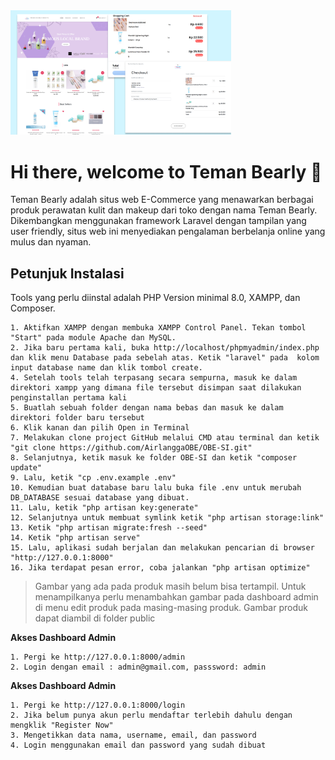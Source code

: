 
<img src="public/img/temanbearly.png" alt="Teman Bearly" width="70%">


# Hi there, welcome to Teman Bearly 👋

Teman Bearly adalah situs web E-Commerce yang menawarkan berbagai produk perawatan kulit dan makeup dari toko dengan nama Teman Bearly. Dikembangkan menggunakan framework Laravel dengan tampilan yang user friendly, situs web ini menyediakan pengalaman berbelanja online yang mulus dan nyaman.

## Petunjuk Instalasi
Tools yang perlu diinstal adalah PHP Version minimal 8.0, XAMPP, dan Composer.

    1. Aktifkan XAMPP dengan membuka XAMPP Control Panel. Tekan tombol "Start" pada module Apache dan MySQL.
    2. Jika baru pertama kali, buka http://localhost/phpmyadmin/index.php dan klik menu Database pada sebelah atas. Ketik "laravel" pada  kolom input database name dan klik tombol create.
    4. Setelah tools telah terpasang secara sempurna, masuk ke dalam direktori xampp yang dimana file tersebut disimpan saat dilakukan penginstallan pertama kali
    5. Buatlah sebuah folder dengan nama bebas dan masuk ke dalam direktori folder baru tersebut
    6. Klik kanan dan pilih Open in Terminal
    7. Melakukan clone project GitHub melalui CMD atau terminal dan ketik "git clone https://github.com/AirlanggaOBE/OBE-SI.git" 
    8. Selanjutnya, ketik masuk ke folder OBE-SI dan ketik "composer update"
    9. Lalu, ketik "cp .env.example .env"
    10. Kemudian buat database baru lalu buka file .env untuk merubah DB_DATABASE sesuai database yang dibuat.
    11. Lalu, ketik "php artisan key:generate"
    12. Selanjutnya untuk membuat symlink ketik "php artisan storage:link"
    13. Ketik "php artisan migrate:fresh --seed"
    14. Ketik "php artisan serve"
    15. Lalu, aplikasi sudah berjalan dan melakukan pencarian di browser "http://127.0.0.1:8000"
    16. Jika terdapat pesan error, coba jalankan "php artisan optimize"
    
> Gambar yang ada pada produk masih belum bisa tertampil. Untuk menampilkanya perlu menambahkan gambar pada dashboard admin di menu edit produk pada masing-masing produk.
> Gambar produk dapat diambil di folder public
    
**Akses Dashboard Admin**

    1. Pergi ke http://127.0.0.1:8000/admin
    2. Login dengan email : admin@gmail.com, passsword: admin

**Akses Dashboard Admin**

    1. Pergi ke http://127.0.0.1:8000/login
    2. Jika belum punya akun perlu mendaftar terlebih dahulu dengan mengklik "Register Now"
    3. Mengetikkan data nama, username, email, dan password
    4. Login menggunakan email dan password yang sudah dibuat
